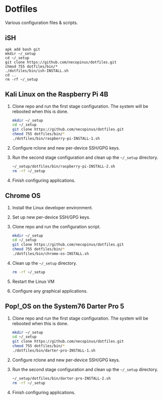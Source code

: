 # Dotfiles

Various configuration files & scripts.

## iSH

```shell
apk add bash git
mkdir ~/_setup
cd ~/_setup
git clone https://github.com/necopinus/dotfiles.git
chmod 755 dotfiles/bin/*
./dotfiles/bin/ish-INSTALL.sh
cd ..
rm -rf ~/_setup
```

## Kali Linux on the Raspberry Pi 4B

1. Clone repo and run the first stage configuration. The system will be
   rebooted when this is done.

	```bash
	mkdir ~/_setup
	cd ~/_setup
	git clone https://github.com/necopinus/dotfiles.git
	chmod 755 dotfiles/bin/*
	./dotfiles/bin/raspberry-pi-INSTALL-1.sh
	```

2. Configure rclone and new per-device SSH/GPG keys.

3. Run the second stage configuration and clean up the `~/_setup`
   directory.

	```bash
	~/_setup/dotfiles/bin/raspberry-pi-INSTALL-2.sh
	rm -rf ~/_setup
	```

4. Finish configuring applications.

## Chrome OS

1. Install the Linux developer environment.

2. Set up new per-device SSH/GPG keys.

3. Clone repo and run the configuration script.

	```bash
	mkdir ~/_setup
	cd ~/_setup
	git clone https://github.com/necopinus/dotfiles.git
	chmod 755 dotfiles/bin/*
	./dotfiles/bin/chrome-os-INSTALL.sh
	```

4. Clean up the `~/_setup` directory.

	```bash
	rm -rf ~/_setup
	```

5. Restart the Linux VM

6. Configure any graphical applications.

## Pop!_OS on the System76 Darter Pro 5

1. Clone repo and run the first stage configuration. The system will be
   rebooted when this is done.

	```bash
	mkdir ~/_setup
	cd ~/_setup
	git clone https://github.com/necopinus/dotfiles.git
	chmod 755 dotfiles/bin/*
	./dotfiles/bin/darter-pro-INSTALL-1.sh
	```

2. Configure rclone and new per-device SSH/GPG keys.

3. Run the second stage configuration and clean up the `~/_setup`
   directory.

	```bash
	~/_setup/dotfiles/bin/darter-pro-INSTALL-2.sh
	rm -rf ~/_setup
	```

4. Finish configuring applications.
